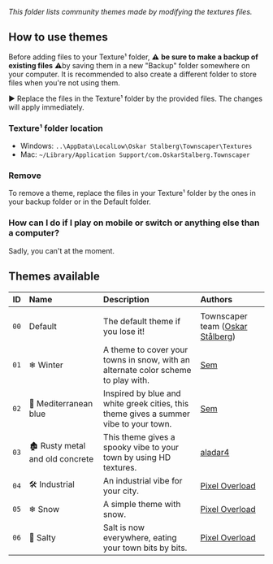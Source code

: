 _This folder lists community themes made by modifying the textures files._ 

## How to use themes 

Before adding files to your Texture¹ folder, ⚠️ **be sure to make a backup of existing files** ⚠️by saving them in a new "Backup" folder somewhere on your computer. 
It is recommended to also create a different folder to store files when you're not using them.

▶ Replace the files in the Texture¹ folder by the provided files. The changes will apply immediately.

### Texture¹ folder location

* Windows: `..\AppData\LocalLow\Oskar Stalberg\Townscaper\Textures`
* Mac: `~/Library/Application Support/com.OskarStalberg.Townscaper`

### Remove
To remove a theme, replace the files in your Texture¹ folder by the ones in your backup folder or in the Default folder. 

### How can I do if I play on mobile or switch or anything else than a computer? 
Sadly, you can't at the moment.

## Themes available 

| ID | Name | Description | Authors |
|---|:--|:--|:--|
|||||
| `00` | Default                | The default theme if you lose it!                                                      | Townscaper team ([Oskar Stålberg](https://twitter.com/osksta)) | 
| `01` | ❄ Winter               | A theme to cover your towns in snow, with an alternate color scheme to play with.     | [Sem](https://sem-from-france.carrd.co/) | 
| `02` | 🔵 Mediterranean blue  | Inspired by blue and white greek cities, this theme gives a summer vibe to your town. | [Sem](https://sem-from-france.carrd.co/) | 
| `03` | 🏚 Rusty metal and old concrete  | This theme gives a spooky vibe to your town by using HD textures. | [aladar4](https://www.reddit.com/user/aladar4/) | 
| `04` | 🛠 Industrial  | An industrial vibe for your city. | [Pixel Overload](https://pixeloverload.itch.io/) | 
| `05` | ❄ Snow  | A simple theme with snow. | [Pixel Overload](https://pixeloverload.itch.io/) | 
| `06` | 💚 Salty  | Salt is now everywhere, eating your town bits by bits. | [Pixel Overload](https://pixeloverload.itch.io/) | 

